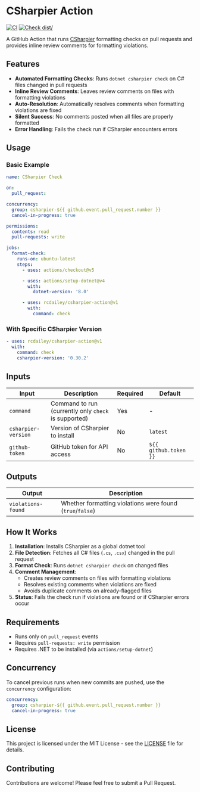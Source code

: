 # CSharpier Action

[![CI](https://github.com/rcdailey/csharpier-action/actions/workflows/ci.yml/badge.svg)](https://github.com/rcdailey/csharpier-action/actions/workflows/ci.yml)
[![Check
dist/](https://github.com/rcdailey/csharpier-action/actions/workflows/check-dist.yml/badge.svg)](https://github.com/rcdailey/csharpier-action/actions/workflows/check-dist.yml)

A GitHub Action that runs [CSharpier](https://csharpier.com) formatting checks on pull requests and
provides inline review comments for formatting violations.

## Features

- **Automated Formatting Checks**: Runs `dotnet csharpier check` on C# files changed in pull
  requests
- **Inline Review Comments**: Leaves review comments on files with formatting violations
- **Auto-Resolution**: Automatically resolves comments when formatting violations are fixed
- **Silent Success**: No comments posted when all files are properly formatted
- **Error Handling**: Fails the check run if CSharpier encounters errors

## Usage

### Basic Example

```yaml
name: CSharpier Check

on:
  pull_request:

concurrency:
  group: csharpier-${{ github.event.pull_request.number }}
  cancel-in-progress: true

permissions:
  contents: read
  pull-requests: write

jobs:
  format-check:
    runs-on: ubuntu-latest
    steps:
      - uses: actions/checkout@v5

      - uses: actions/setup-dotnet@v4
        with:
          dotnet-version: '8.0'

      - uses: rcdailey/csharpier-action@v1
        with:
          command: check
```

### With Specific CSharpier Version

```yaml
- uses: rcdailey/csharpier-action@v1
  with:
    command: check
    csharpier-version: '0.30.2'
```

## Inputs

| Input               | Description                                          | Required | Default               |
| ------------------- | ---------------------------------------------------- | -------- | --------------------- |
| `command`           | Command to run (currently only `check` is supported) | Yes      | -                     |
| `csharpier-version` | Version of CSharpier to install                      | No       | `latest`              |
| `github-token`      | GitHub token for API access                          | No       | `${{ github.token }}` |

## Outputs

| Output             | Description                                               |
| ------------------ | --------------------------------------------------------- |
| `violations-found` | Whether formatting violations were found (`true`/`false`) |

## How It Works

1. **Installation**: Installs CSharpier as a global dotnet tool
1. **File Detection**: Fetches all C# files (`.cs`, `.csx`) changed in the pull request
1. **Format Check**: Runs `dotnet csharpier check` on changed files
1. **Comment Management**:
   - Creates review comments on files with formatting violations
   - Resolves existing comments when violations are fixed
   - Avoids duplicate comments on already-flagged files
1. **Status**: Fails the check run if violations are found or if CSharpier errors occur

## Requirements

- Runs only on `pull_request` events
- Requires `pull-requests: write` permission
- Requires .NET to be installed (via `actions/setup-dotnet`)

## Concurrency

To cancel previous runs when new commits are pushed, use the `concurrency` configuration:

```yaml
concurrency:
  group: csharpier-${{ github.event.pull_request.number }}
  cancel-in-progress: true
```

## License

This project is licensed under the MIT License - see the [LICENSE](LICENSE) file for details.

## Contributing

Contributions are welcome! Please feel free to submit a Pull Request.
